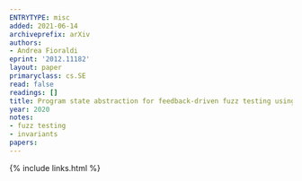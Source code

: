 ```yaml
---
ENTRYTYPE: misc
added: 2021-06-14
archiveprefix: arXiv
authors:
- Andrea Fioraldi
eprint: '2012.11182'
layout: paper
primaryclass: cs.SE
read: false
readings: []
title: Program state abstraction for feedback-driven fuzz testing using likely invariants
year: 2020
notes:
- fuzz testing
- invariants
papers:
---
```

{% include links.html %}
